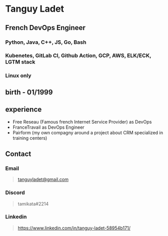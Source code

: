# Tanguy Ladet
## French DevOps Engineer
### Python, Java, C++, JS, Go, Bash 
### Kubenetes, GitLab CI, Github Action, GCP, AWS, ELK/ECK, LGTM stack
### Linux only
## birth - 01/1999
## experience
- Free Reseau (Famous french Internet Service Provider) as DevOps
- FranceTravail as DevOps Engineer
- Pairform (my own compagny around a project about CRM specialized in training centers)
## Contact
### Email
> tanguyladet@gmail.com
### Discord
> tamikata#2214
### Linkedin
> https://www.linkedin.com/in/tanguy-ladet-58954b171/
